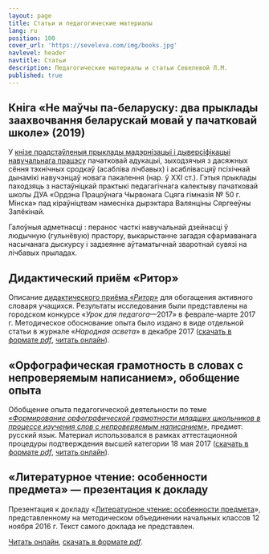 ```yaml
---
layout: page
title: Статьи и педагогические материалы
lang: ru
position: 100
cover_url: 'https://seveleva.com/img/books.jpg'
navlevel: header
navtitle: Статьи
description: Педагогические материалы и статьи Севелевой Л.М.
published: true
---
```

## Кніга «Не маўчы па-беларуску: два прыклады заахвочвання беларускай мовай у пачатковай школе» (2019)

У [кнізе прадстаўленыя прыклады мадэрнізацыі і дыверсіфікацыі навучальнага працэсу](/nie-maŭčy) пачатковай адукацыі, зыходзячыя з дасяжных сёння тэхнічных сродкаў (асабліва лічбавых) і асаблівасцяў псіхічнай дынамікі навучэнцаў новага пакалення (нар. ў XXI ст.). Гэтыя прыклады паходзяць з настаўніцкай практыкі педагагічнага калектыву пачатковай школы ДУА «Ордэна Працоўнага Чырвонага Сцяга гімназія № 50 г. Мінска» пад кіраўніцтвам намесніка дырэктара Валянціны Сяргееўны Запёкінай. 

Галоўныя адметнасці : перанос часткі навучальнай дзейнасці ў людычную (гульнёвую) прастору, выкарыстанне загадзя сфармаванага насычанага дыскурсу і задзеянне аўтаматычнай зваротнай сувязі на
лічбавых прыладах.

## Дидактический приём «Ритор»

Описание [дидактического приёма «*Ритор*»](https://seveleva.com/rhetor) для обогащения активного словаря учащихся. Результаты исследования были представлены на городском кон­курсе «*Урок для педагога*—2017» в феврале­-марте 2017 г. 
Методическое обоснование опыта было издано в виде отдельной статьи в журнале «*Народная асвета*» в декабре 2017 ([скачать в формате *pdf*](https://seveleva.com/assets/Seveleva_Rhetor.pdf), [читать онлайн](https://seveleva.com/rhetor)).

## «Орфографическая грамотность в словах с непроверяемым написанием», обобщение опыта

Обобщение опыта педагогической деятельности по теме [«*Формирование орфографической грамотности младших школьников в процессе изучения слов с непроверяемым написанием*»](https://seveleva.com/cathegory), предмет: русский язык. Материал использовался в рамках аттестационной процедуры подтверждения высшей категории 18 мая 2017 ([скачать в формате *pdf*](https://seveleva.com/assets/Seveleva_cathegory.pdf), [читать онлайн](https://seveleva.com/cathegory)).

## «Литературное чтение: особенности предмета» — презентация к докладу

Презентация к докладу «[Литературное чтение: особенности предмета](https://seveleva.com/reading)», представленному на  методическом объединении начальных классов 12 ноября 2016 г. Текст самого доклада не представлен.

[Читать онлайн](https://seveleva.com/reading), [скачать в формате *pdf*](https://seveleva.com/assets/Seveleva_reading.pdf).
